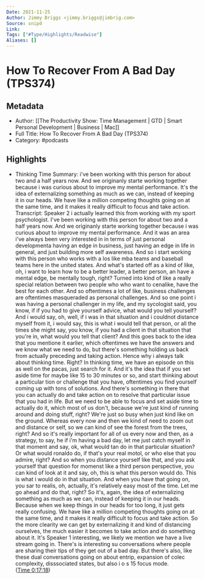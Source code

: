 ```yaml
---
Date: 2021-11-25
Author: Jimmy Briggs <jimmy.briggs@jimbrig.com>
Source: snipd
Link: 
Tags: ["#Type/Highlights/Readwise"]
Aliases: []
---
```

# How To Recover From A Bad Day (TPS374)

## Metadata
- Author: [[The Productivity Show: Time Management | GTD | Smart Personal Development | Business | Mac]]
- Full Title: How To Recover From A Bad Day (TPS374)
- Category: #podcasts

## Highlights
- Thinking Time
  Summary:
  i've been working with this person for about two and a half years now. And we originanly starte working together because i was curious about to improve my mental performance. It's the idea of externalizing something as much as we can, instead of keeping it in our heads. We have like a million competing thoughts going on at the same time, and it makes it really difficult to focus and take action.
  Transcript:
  Speaker 2
  i actually learned this from working with my sport psychologist. I've been working with this person for about two and a half years now. And we originanly starte working together because i was curious about to improve my mental performance. And it was an area i've always been very interested in in terms of just personal developmenta having an edge in business, just having an edge in life in general, and just building more self awareness. And so i start working with this person who works with a los like mba teams and baseball teams here in the united states. And what's started off as a kind of like, oh, i want to learn how to be a better leader, a better person, an have a mental edge, be mentally tough, right? Turned into kind of like a really special relation between two people who who want to cenalike, have the best for each other. And so oftentimes a lot of like, business challenges are oftentimes masqueraded as personal challenges. And so one point i was having a personal challenger in my life, and my sycologist said, you know, if if you had to give yourself advice, what would you tell yourself? And i would say, oh, well, if i was in that situation and i couldnot distance myself from it, i would say, this is what i would tell that person, or all the times she might say, you know, if you had a client in that situation that you're in, what would you tell that client? And this goes back to the idea that you mentione it earlier, which oftentimes we have the answers and we know what we need to do, but there's something holding us back from actually preceding and taking action. Hence why i always talk about thinking time. Right? In thinking time, we have an episode on this as well on the pacas, just search for it. And it's the idea that if you set aside time for maybe like 15 to 30 minutes or so, and start thinking about a particular tion or challenge that you have, oftentimes you find yourself coming up with tons of solutions. And there's something in there that you can actually do and take action on to resolve that particular issue that you had in life. But we need to be able to focus and set aside time to actually do it, which most of us don't, because we're just kind of running around and doing stuff, right? We're just so busy when just kind like on the ground. Whereas every now and then we kind of need to zoom out and distance or self, so we can kind of see the forest from the trees, right? And so it's really important for all of us every now and then, as a strategy, to say, he if i'm having a bad day, let me just catch myself in that moment and say, ok, what would tan do in that particular situation? Or what would ronaldo do, if that's your real motol, or who else that you admire, right? And so when you distance yourself like that, and you ask yourself that question for momenst like a third person perspective, you can kind of look at it and say, oh, this is what this person would do. This is what i would do in that situation. And when you have that going on, you sar to realis, oh, actually, it's relatively easy most of the time. Let me go ahead and do that, right? So it's, again, the idea of externalizing something as much as we can, instead of keeping it in our heads. Because when we keep things in our heads for too long, it just gets really confusing. We have like a million competing thoughts going on at the same time, and it makes it really difficult to focus and take action. So the more clearity we can get by externalizing it and kind of distancing ourselves, the much easier it becomes to take action and do something about it. It's
  Speaker 1
  interesting, we likely we mention we have a live stream going in. There's is interesting su conversations where people are sharing their tips of they get out of a bad day. But there's also, like these dual conversations going on about entrip, expansion of colec complexity, disssociated states, but also i o s 15 focus mode. ([Time 0:17:18](https://share.snipd.com/snip/187dfd38-de35-49d0-9b6f-5d0a568e0f8c))
